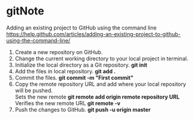 # gitNote

Adding an existing project to GitHub using the command line
https://help.github.com/articles/adding-an-existing-project-to-github-using-the-command-line/

1. Create a new repository on GitHub. 
2. Change the current working directory to your local project in terminal.
3. Initialize the local directory as a Git repository. <strong>git init</strong>
4. Add the files in local repository. <strong>git add .</strong>
5. Commit the files. <strong>git commit -m "First commit"</strong>
6. Copy the remote repository URL and add where your local repository will be pushed. <br/>
    Sets the new remote <strong>git remote add origin remote repository URL</strong><br/>
    Verifies the new remote URL <strong>git remote -v</strong>
7. Push the changes to GitHub. <strong>git push -u origin master
